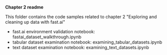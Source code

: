 **Chapter 2 readme**

This folder contains the code samples related to chapter 2 "Exploring and cleaning up data with fast.ai"

- fast.ai environment validation notebook: fastai_dataset_walkthrough.ipynb
- tabular dataset examination notebook: examining_tabular_datasets.ipynb
- text dataset examination notebook: examining_text_datasets.ipynb

